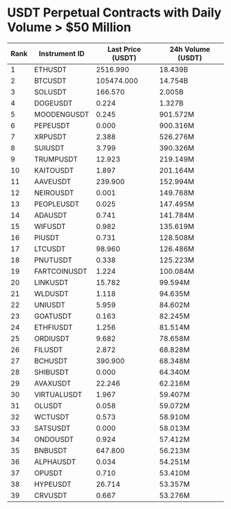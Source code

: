 # USDT Perpetual Contracts with Daily Volume > $50 Million

| Rank | Instrument ID | Last Price (USDT) | 24h Volume (USDT) |
|------|---------------|-------------------|-------------------|
| 1 | ETHUSDT | 2516.990 | 18.439B |
| 2 | BTCUSDT | 105474.000 | 14.754B |
| 3 | SOLUSDT | 166.570 | 2.005B |
| 4 | DOGEUSDT | 0.224 | 1.327B |
| 5 | MOODENGUSDT | 0.245 | 901.572M |
| 6 | PEPEUSDT | 0.000 | 900.316M |
| 7 | XRPUSDT | 2.388 | 526.276M |
| 8 | SUIUSDT | 3.799 | 390.326M |
| 9 | TRUMPUSDT | 12.923 | 219.149M |
| 10 | KAITOUSDT | 1.897 | 201.164M |
| 11 | AAVEUSDT | 239.900 | 152.994M |
| 12 | NEIROUSDT | 0.001 | 149.768M |
| 13 | PEOPLEUSDT | 0.025 | 147.495M |
| 14 | ADAUSDT | 0.741 | 141.784M |
| 15 | WIFUSDT | 0.982 | 135.619M |
| 16 | PIUSDT | 0.731 | 128.508M |
| 17 | LTCUSDT | 98.960 | 126.486M |
| 18 | PNUTUSDT | 0.338 | 125.223M |
| 19 | FARTCOINUSDT | 1.224 | 100.084M |
| 20 | LINKUSDT | 15.782 | 99.594M |
| 21 | WLDUSDT | 1.118 | 94.635M |
| 22 | UNIUSDT | 5.959 | 84.602M |
| 23 | GOATUSDT | 0.163 | 82.245M |
| 24 | ETHFIUSDT | 1.256 | 81.514M |
| 25 | ORDIUSDT | 9.682 | 78.658M |
| 26 | FILUSDT | 2.872 | 68.828M |
| 27 | BCHUSDT | 390.900 | 68.348M |
| 28 | SHIBUSDT | 0.000 | 64.340M |
| 29 | AVAXUSDT | 22.246 | 62.216M |
| 30 | VIRTUALUSDT | 1.967 | 59.407M |
| 31 | OLUSDT | 0.058 | 59.072M |
| 32 | WCTUSDT | 0.573 | 58.910M |
| 33 | SATSUSDT | 0.000 | 58.013M |
| 34 | ONDOUSDT | 0.924 | 57.412M |
| 35 | BNBUSDT | 647.800 | 56.213M |
| 36 | ALPHAUSDT | 0.034 | 54.251M |
| 37 | OPUSDT | 0.710 | 53.410M |
| 38 | HYPEUSDT | 26.714 | 53.357M |
| 39 | CRVUSDT | 0.667 | 53.276M |
